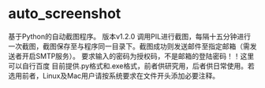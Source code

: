 # auto_screenshot
基于Python的自动截图程序。
版本v1.2.0
调用PIL进行截图，每隔十五分钟进行一次截图，截图保存至与程序同一目录下。截图成功则发送邮件至指定邮箱（需发送者开启SMTP服务）。
要求输入的密码为授权码，不是邮箱的登陆密码！！这里可以自行百度
目前提供.py格式和.exe格式，前者供研究用，后者供日常使用。若选用前者，Linux及Mac用户请按系统要求在文件开头添加必要注释。
